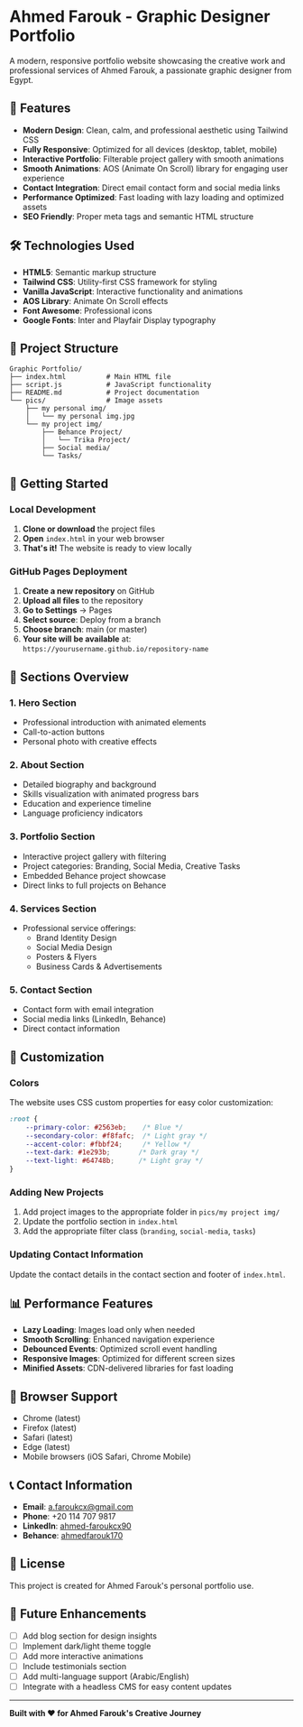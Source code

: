 # Ahmed Farouk - Graphic Designer Portfolio

A modern, responsive portfolio website showcasing the creative work and professional services of Ahmed Farouk, a passionate graphic designer from Egypt.

## 🌟 Features

- **Modern Design**: Clean, calm, and professional aesthetic using Tailwind CSS
- **Fully Responsive**: Optimized for all devices (desktop, tablet, mobile)
- **Interactive Portfolio**: Filterable project gallery with smooth animations
- **Smooth Animations**: AOS (Animate On Scroll) library for engaging user experience
- **Contact Integration**: Direct email contact form and social media links
- **Performance Optimized**: Fast loading with lazy loading and optimized assets
- **SEO Friendly**: Proper meta tags and semantic HTML structure

## 🛠️ Technologies Used

- **HTML5**: Semantic markup structure
- **Tailwind CSS**: Utility-first CSS framework for styling
- **Vanilla JavaScript**: Interactive functionality and animations
- **AOS Library**: Animate On Scroll effects
- **Font Awesome**: Professional icons
- **Google Fonts**: Inter and Playfair Display typography

## 📁 Project Structure

```
Graphic Portfolio/
├── index.html          # Main HTML file
├── script.js           # JavaScript functionality
├── README.md           # Project documentation
└── pics/               # Image assets
    ├── my personal img/
    │   └── my personal img.jpg
    └── my project img/
        ├── Behance Project/
        │   └── Trika Project/
        ├── Social media/
        └── Tasks/
```

## 🚀 Getting Started

### Local Development

1. **Clone or download** the project files
2. **Open** `index.html` in your web browser
3. **That's it!** The website is ready to view locally

### GitHub Pages Deployment

1. **Create a new repository** on GitHub
2. **Upload all files** to the repository
3. **Go to Settings** → Pages
4. **Select source**: Deploy from a branch
5. **Choose branch**: main (or master)
6. **Your site will be available** at: `https://yourusername.github.io/repository-name`

## 📱 Sections Overview

### 1. Hero Section
- Professional introduction with animated elements
- Call-to-action buttons
- Personal photo with creative effects

### 2. About Section
- Detailed biography and background
- Skills visualization with animated progress bars
- Education and experience timeline
- Language proficiency indicators

### 3. Portfolio Section
- Interactive project gallery with filtering
- Project categories: Branding, Social Media, Creative Tasks
- Embedded Behance project showcase
- Direct links to full projects on Behance

### 4. Services Section
- Professional service offerings:
  - Brand Identity Design
  - Social Media Design
  - Posters & Flyers
  - Business Cards & Advertisements

### 5. Contact Section
- Contact form with email integration
- Social media links (LinkedIn, Behance)
- Direct contact information

## 🎨 Customization

### Colors
The website uses CSS custom properties for easy color customization:

```css
:root {
    --primary-color: #2563eb;    /* Blue */
    --secondary-color: #f8fafc;  /* Light gray */
    --accent-color: #fbbf24;     /* Yellow */
    --text-dark: #1e293b;       /* Dark gray */
    --text-light: #64748b;      /* Light gray */
}
```

### Adding New Projects
1. Add project images to the appropriate folder in `pics/my project img/`
2. Update the portfolio section in `index.html`
3. Add the appropriate filter class (`branding`, `social-media`, `tasks`)

### Updating Contact Information
Update the contact details in the contact section and footer of `index.html`.

## 📊 Performance Features

- **Lazy Loading**: Images load only when needed
- **Smooth Scrolling**: Enhanced navigation experience
- **Debounced Events**: Optimized scroll event handling
- **Responsive Images**: Optimized for different screen sizes
- **Minified Assets**: CDN-delivered libraries for fast loading

## 🔧 Browser Support

- Chrome (latest)
- Firefox (latest)
- Safari (latest)
- Edge (latest)
- Mobile browsers (iOS Safari, Chrome Mobile)

## 📞 Contact Information

- **Email**: a.faroukcx@gmail.com
- **Phone**: +20 114 707 9817
- **LinkedIn**: [ahmed-faroukcx90](https://www.linkedin.com/in/ahmed-faroukcx90)
- **Behance**: [ahmedfarouk170](https://behance.net/ahmedfarouk170)

## 📝 License

This project is created for Ahmed Farouk's personal portfolio use.

## 🚀 Future Enhancements

- [ ] Add blog section for design insights
- [ ] Implement dark/light theme toggle
- [ ] Add more interactive animations
- [ ] Include testimonials section
- [ ] Add multi-language support (Arabic/English)
- [ ] Integrate with a headless CMS for easy content updates

---

**Built with ❤️ for Ahmed Farouk's Creative Journey**